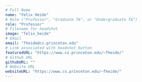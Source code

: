 ```yaml
---
# Full Name
name: "Felix Heide"
# Role ("Professor", "Graduate TA", or "Undergraduate TA")
role: "Professor"
# Filename for headshot
image: "felix_heide"
# Email
email: "fheide@cs.princeton.edu"
# Link associated with headshot button
featuredURL: "https://www.cs.princeton.edu/~fheide/"
# Github URL
githubURL: ""
# Website URL
websiteURL: "https://www.cs.princeton.edu/~fheide/"
---
```

